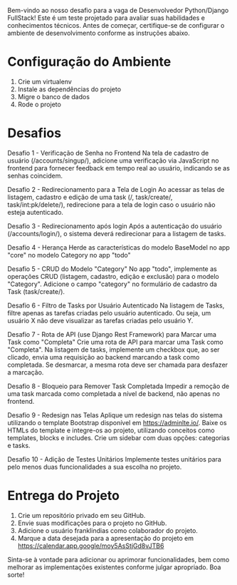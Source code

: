 Bem-vindo ao nosso desafio para a vaga de Desenvolvedor Python/Django FullStack! Este é um teste projetado para avaliar suas habilidades e conhecimentos técnicos. Antes de começar, certifique-se de configurar o ambiente de desenvolvimento conforme as instruções abaixo.

# Configuração do Ambiente

1. Crie um virtualenv
2. Instale as dependências do projeto
3. Migre o banco de dados
4. Rode o projeto

# Desafios

Desafio 1 - Verificação de Senha no Frontend
Na tela de cadastro de usuário (/accounts/singup/), adicione uma verificação via JavaScript no frontend para fornecer feedback em tempo real ao usuário, indicando se as senhas coincidem.

Desafio 2 - Redirecionamento para a Tela de Login
Ao acessar as telas de listagem, cadastro e edição de uma task (/, task/create/, task/int:pk/delete/), redirecione  para a tela de login caso o usuário não esteja autenticado.

Desafio 3 - Redirecionamento após login
Após a autenticação do usuário (/accounts/login/), o sistema deverá redirecionar para a listagem de tasks.

Desafio 4 - Herança
Herde as características do modelo BaseModel no app "core" no modelo Category no app "todo"

Desafio 5 - CRUD do Modelo "Category"
No app "todo", implemente as operações CRUD (listagem, cadastro, edição e exclusão) para o modelo "Category". Adicione o campo "category" no formulário de cadastro da Task (task/create/).

Desafio 6 - Filtro de Tasks por Usuário Autenticado
Na listagem de Tasks, filtre apenas as tarefas criadas pelo usuário autenticado. Ou seja, um usuário X não deve visualizar as tarefas criadas pelo usuário Y.

Desafio 7 - Rota de API (use Django Rest Framework) para Marcar uma Task como "Completa"
Crie uma rota de API para marcar uma Task como "Completa". Na listagem de tasks, implemente um checkbox que, ao ser clicado, envia uma requisição ao backend marcando a task como completada. Se desmarcar, a mesma rota deve ser chamada para desfazer a marcação.

Desafio 8 - Bloqueio para Remover Task Completada
Impedir a remoção de uma task marcada como completada a nível de backend, não apenas no frontend.

Desafio 9 - Redesign nas Telas
Aplique um redesign nas telas do sistema utilizando o template Bootstrap disponível em https://adminlte.io/. Baixe os HTMLs do template e integre-os ao projeto, utilizando conceitos como templates, blocks e includes. Crie um sidebar com duas opções: categorias e tasks.

Desafio 10 - Adição de Testes Unitários
Implemente testes unitários para pelo menos duas funcionalidades a sua escolha no projeto.

# Entrega do Projeto

1. Crie um repositório privado em seu GitHub.
2. Envie suas modificações para o projeto no GitHub.
3. Adicione o usuário franklindias como colaborador do projeto.
4. Marque a data desejada para a apresentação do projeto em https://calendar.app.google/moy5AsStjGd8vJTB6

Sinta-se à vontade para adicionar ou aprimorar funcionalidades, bem como melhorar as implementações existentes conforme julgar apropriado. Boa sorte!